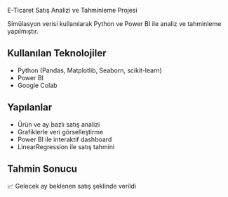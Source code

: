  E-Ticaret Satış Analizi ve Tahminleme Projesi

Simülasyon verisi kullanılarak Python ve Power BI ile analiz ve tahminleme yapılmıştır.

## Kullanılan Teknolojiler
- Python (Pandas, Matplotlib, Seaborn, scikit-learn)
- Power BI
- Google Colab

## Yapılanlar
- Ürün ve ay bazlı satış analizi
- Grafiklerle veri görselleştirme
- Power BI ile interaktif dashboard
- LinearRegression ile satış tahmini

## Tahmin Sonucu
📈 Gelecek ay beklenen satış şeklinde verildi

